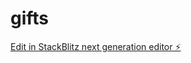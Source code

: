 # gifts

[Edit in StackBlitz next generation editor ⚡️](https://stackblitz.com/~/github.com/endreoo/gifts)